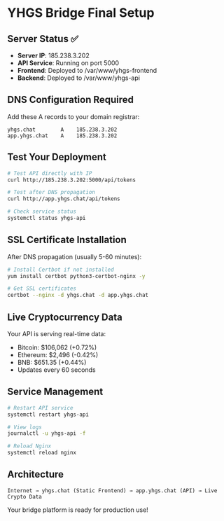 # YHGS Bridge Final Setup

## Server Status ✅
- **Server IP**: 185.238.3.202
- **API Service**: Running on port 5000
- **Frontend**: Deployed to /var/www/yhgs-frontend
- **Backend**: Deployed to /var/www/yhgs-api

## DNS Configuration Required

Add these A records to your domain registrar:

```
yhgs.chat        A    185.238.3.202
app.yhgs.chat    A    185.238.3.202
```

## Test Your Deployment

```bash
# Test API directly with IP
curl http://185.238.3.202:5000/api/tokens

# Test after DNS propagation
curl http://app.yhgs.chat/api/tokens

# Check service status
systemctl status yhgs-api
```

## SSL Certificate Installation

After DNS propagation (usually 5-60 minutes):

```bash
# Install Certbot if not installed
yum install certbot python3-certbot-nginx -y

# Get SSL certificates
certbot --nginx -d yhgs.chat -d app.yhgs.chat
```

## Live Cryptocurrency Data

Your API is serving real-time data:
- Bitcoin: $106,062 (+0.72%)
- Ethereum: $2,496 (-0.42%) 
- BNB: $651.35 (+0.44%)
- Updates every 60 seconds

## Service Management

```bash
# Restart API service
systemctl restart yhgs-api

# View logs
journalctl -u yhgs-api -f

# Reload Nginx
systemctl reload nginx
```

## Architecture

```
Internet → yhgs.chat (Static Frontend) → app.yhgs.chat (API) → Live Crypto Data
```

Your bridge platform is ready for production use!